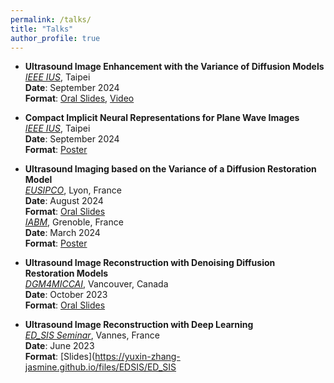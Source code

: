 ```yaml
---
permalink: /talks/
title: "Talks"
author_profile: true
---
```



- **Ultrasound Image Enhancement with the Variance of Diffusion Models**  
  *[IEEE IUS](https://2024.ieee-uffc-js.org/)*, Taipei  
  **Date**: September 2024  
  **Format**: [Oral Slides](https://yuxin-zhang-jasmine.github.io/files/IUS/8561_YuxinZ_Diffusion.pdf), [Video](https://www.bilibili.com/video/BV14ADsY1Es5/?vd_source=e06c10e6def4a4103e4728dc5c00fbbb)

- **Compact Implicit Neural Representations for Plane Wave Images**  
  *[IEEE IUS](https://2024.ieee-uffc-js.org/)*, Taipei  
  **Date**: September 2024  
  **Format**: [Poster](https://yuxin-zhang-jasmine.github.io/files/IUS/7711.pdf)

- **Ultrasound Imaging based on the Variance of a Diffusion Restoration Model**  
  *[EUSIPCO](https://eusipcolyon.sciencesconf.org/)*, Lyon, France  
  **Date**: August 2024  
  **Format**: [Oral Slides](https://yuxin-zhang-jasmine.github.io/files/EUSIPCO/yuxinZ_EUSIPCO.pdf)  
  *[IABM](https://iabm2024.sciencesconf.org/)*, Grenoble, France  
  **Date**: March 2024  
  **Format**: [Poster](https://yuxin-zhang-jasmine.github.io/files/IABM/IABM2024_poster.pdf)

- **Ultrasound Image Reconstruction with Denoising Diffusion Restoration Models**  
  *[DGM4MICCAI](https://dgm4miccai.github.io/)*, Vancouver, Canada  
  **Date**: October 2023  
  **Format**: [Oral Slides](https://yuxin-zhang-jasmine.github.io/files/DGM4MICCAI/DGM4MICCAI2023_32_slides.pdf)

- **Ultrasound Image Reconstruction with Deep Learning**  
  *[ED_SIS Seminar](https://ed-sis.doctorat-paysdelaloire.fr/pendant/ed-sis-seminar)*, Vannes, France  
  **Date**: June 2023  
  **Format**: [Slides](https://yuxin-zhang-jasmine.github.io/files/EDSIS/ED_SIS

